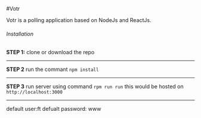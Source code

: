 #Votr

Votr is a polling application based on NodeJs and ReactJs.
###### Installation
**STEP 1:** 
clone or download the repo

------------


**STEP 2**
run the commant
`npm install`

------------


**STEP 3**
run server using command
`rpm run run`
this would be hosted on 
`http://localhost:3000`

------------



default user:ft
defualt password: www
